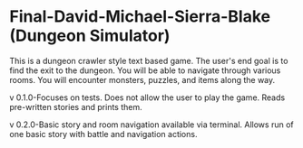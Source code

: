 # Final-David-Michael-Sierra-Blake (Dungeon Simulator)

This is a dungeon crawler style text based game. The user's end goal is to find the exit to the dungeon. You will be able to navigate through various rooms. You will encounter monsters, puzzles, and items along the way.

v 0.1.0-Focuses on tests. Does not allow the user to play the game. Reads pre-written stories and prints them.

v 0.2.0-Basic story and room navigation available via terminal. Allows run of one basic story with battle and navigation actions.